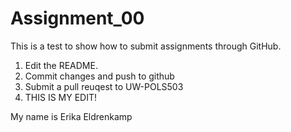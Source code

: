# Assignment_00

This is a test to show how to submit assignments through GitHub.

1. Edit the README. 
2. Commit changes and push to github
3. Submit a pull reuqest to UW-POLS503
4. THIS IS MY EDIT!

My name is Erika Eldrenkamp